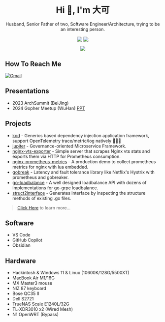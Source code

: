 <h1 align="center">Hi 👋, I'm 大可</h1>
<p align="center">Husband, Senior Father of two, Software Engineer/Architecture, trying to be an interesting person.</p>

<p align="center"> 

<img align="center" src="https://img.shields.io/github/followers/sysulq?style=social" href="https://github.com/sysulq"/>
<img align="center" src="https://visitor-badge.laobi.icu/badge?page_id=hnlqsysu.home" href="https://github.com/sysulq"/>
<!--
<img align="center" src="https://bilistats.lonelyion.com/followers?uid=492204464" href="https://space.bilibili.com/492204464"/>
<img align="center" src="https://img.shields.io/youtube/channel/subscribers/UCiyA38C1c2PqSlRTfYDlWzw?style=social" href="https://www.youtube.com/@sysulq"/>
-->
</p>

<p align="center"> 
<img align="center" src="https://github-readme-stats-git-masterrstaa-rickstaa.vercel.app/api?username=sysulq&show_icons=true&icon_color=CE1D2D&text_color=718096&bg_color=00000000&hide_title=true&hide_border=true" />
</p>

## How To Reach Me

[![Gmail](https://img.shields.io/badge/-Gmail-c14438?style=flat&logo=Gmail&logoColor=white)](mailto:hnlq.sysu@gmail.com)
<!--
[![Youtube](https://img.shields.io/badge/-Youtube-c14438?style=flat&logo=Youtube&logoColor=red&color=white)](https://www.youtube.com/@sysulq)
[![Bilibili](https://img.shields.io/badge/-Bilibili-c14438?style=flat&logo=Bilibili&logoColor=white&color=blue)](https://space.bilibili.com/492204464)
-->

## Presentations
- 2023 ArchSummit (BeiJing)
- 2024 Gopher Meetup (WuHan) [PPT](https://sysulq.netlify.app/2024-01-28/)

## Projects
- [kod](https://github.com/go-kod/kod) - Generics based dependency injection application framework, support OpenTelemetry trace/metric/log natively 🚀🚀🚀
- [jupiter](https://github.com/douyu/jupiter) - Governance-oriented Microservice Framework.
- [nginx-vts-exporter](https://github.com/sysulq/nginx-vts-exporter) - Simple server that scrapes Nginx vts stats and exports them via HTTP for Prometheus consumption.
- [nginx-prometheus-metrics](https://github.com/sysulq/nginx-prometheus-metrics) - A production demo to collect prometheus metrics for nginx with lua embedded.
- [gobreak](https://github.com/sysulq/gobreak) - Latency and fault tolerance library like Netflix's Hystrix with prometheus and gobreaker.
- [go-loadbalance](https://github.com/sysulq/go-loadbalance) - A well designed loadbalance API with dozens of implementations for go-grpc loadbalance.
- [struct2interface](https://github.com/sysulq/struct2interface) - Generates interface by inspecting the structure methods of existing .go files.

> [Click Here](https://github.com/sysulq?tab=repositories&q=&type=&language=&sort=stargazers) to learn more...

## Software
- VS Code
- GitHub Copilot
- Obsidian

## Hardware
- Hackintosh & Windows 11 & Linux (10600K/128G/5500XT)
- MacBook Air M1/16G
- MX Master3 mouse
- NIZ 87 keyboard
- Bose QC35 II
- Dell S2721
- TrueNAS Scale E1240L/32G
- TL-XDR3010 x2 (Wired Mesh)
- N1 OpenWRT (Bypass)
